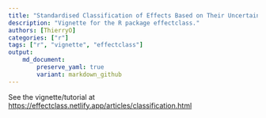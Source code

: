 ```yaml
---
title: "Standardised Classification of Effects Based on Their Uncertainty"
description: "Vignette for the R package effectclass."
authors: [ThierryO]
categories: ["r"]
tags: ["r", "vignette", "effectclass"]
output: 
    md_document:
        preserve_yaml: true
        variant: markdown_github
---
```


See the vignette/tutorial at <https://effectclass.netlify.app/articles/classification.html>
